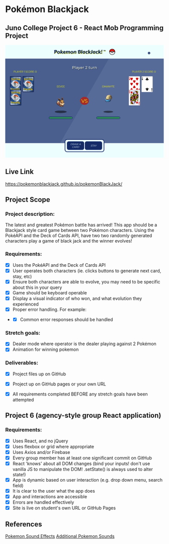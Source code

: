# Pokémon Blackjack
## Juno College Project 6 - React Mob Programming Project

![Project Screenshot](./screenshot/screen_poke.png)

## Live Link
https://pokemonblackjack.github.io/pokemonBlackJack/


## Project Scope

### Project description:
The latest and greatest Pokémon battle has arrived! This app should be a Blackjack style
card game between two Pokémon characters. Using the PokéAPI and the Deck of Cards
API, have two two randomly generated characters play a game of black jack and the winner
evolves!

### Requirements:
- [x] Uses the PokéAPI and the Deck of Cards API
- [x] User operates both characters (ie. clicks buttons to generate next card, stay, etc)
- [x] Ensure both characters are able to evolve, you may need to be specific about this in your query
- [x] Game should be keyboard operable
- [x] Display a visual indicator of who won, and what evolution they experienced
- [x] Proper error handling. For example:
- - [x] Common error responses should be handled

### Stretch goals:
- [x] Dealer mode where operator is the dealer playing against 2 Pokémon
- [x] Animation for winning pokemon

### Deliverables:
- [x] Project files up on GitHub
- [x] Project up on GitHub pages or your own URL
- [x] All requirements completed BEFORE any stretch goals have been attempted


## Project 6 (agency-style group React application)

### Requirements:

- [x] Uses React, and no jQuery
- [x] Uses flexbox or grid where appropriate
- [x] Uses Axios and/or Firebase
- [x] Every group member has at least one significant commit on GitHub
- [x] React 'knows' about all DOM changes (bind your inputs! don't use vanilla JS to manipulate the DOM! .setState() is always used to alter state!)
- [x] App is dynamic based on user interaction (e.g. drop down menu, search field)
- [x] It is clear to the user what the app does
- [x] App and interactions are accessible
- [x] Errors are handled effectively
- [x] Site is live on student's own URL or GitHub Pages

## References

[Pokemon Sound Effects](https://downloads.khinsider.com/game-soundtracks/album/pokemon-gameboy-sound-collection)
[Additional Pokemon Sounds](https://downloads.khinsider.com/game-soundtracks/album/pokemon-gold-silver-crystal)